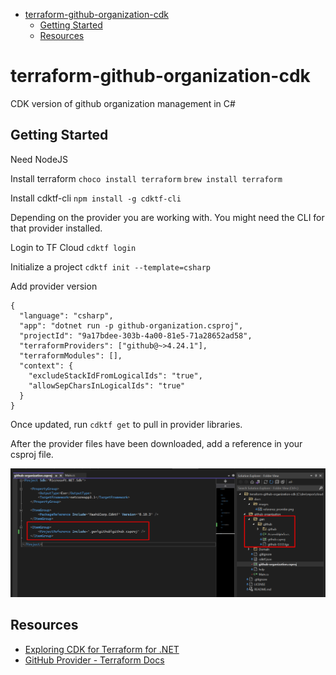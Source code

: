 - [terraform-github-organization-cdk](#terraform-github-organization-cdk)
  - [Getting Started](#getting-started)
  - [Resources](#resources)

# terraform-github-organization-cdk

CDK version of github organization management in C#

## Getting Started

Need NodeJS

Install terraform
`choco install terraform`
`brew install terraform`

Install cdktf-cli
`npm install -g cdktf-cli`

Depending on the provider you are working with. You might need the CLI for that provider installed.

Login to TF Cloud
`cdktf login`

Initialize a project
`cdktf init --template=csharp`

Add provider version

```hcl
{
  "language": "csharp",
  "app": "dotnet run -p github-organization.csproj",
  "projectId": "9a17bdee-303b-4a00-81e5-71a28652ad58",
  "terraformProviders": ["github@~>4.24.1"],
  "terraformModules": [],
  "context": {
    "excludeStackIdFromLogicalIds": "true",
    "allowSepCharsInLogicalIds": "true"
  }
}
```

Once updated, run `cdktf get` to pull in provider libraries.

After the provider files have been downloaded, add a reference in your csproj file.

![reference_provider](docs/images/reference_provider.png)

## Resources

- [Exploring CDK for Terraform for .NET](https://scottie.is/writing/cdktf-alpha-csharp-infrastructure/)
- [GitHub Provider - Terraform Docs](https://registry.terraform.io/providers/integrations/github/latest/docs)
